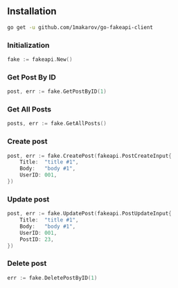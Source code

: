 ## Installation
```sh
go get -u github.com/1makarov/go-fakeapi-client
```

### Initialization
```go
fake := fakeapi.New()
```

### Get Post By ID
```go
post, err := fake.GetPostByID(1)
```

### Get All Posts
```go
posts, err := fake.GetAllPosts()
```

### Create post
```go
post, err := fake.CreatePost(fakeapi.PostCreateInput{
    Title:  "title #1",
    Body:   "body #1",
    UserID: 001,
})
```

### Update post
```go
post, err := fake.UpdatePost(fakeapi.PostUpdateInput{
    Title:  "title #1",
    Body:   "body #1",
    UserID: 001,
    PostID: 23,
})
```

### Delete post
```go
err := fake.DeletePostByID(1)
```